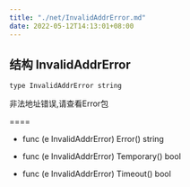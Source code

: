 ```yaml
---
title: "./net/InvalidAddrError.md"
date: 2022-05-12T14:13:01+08:00
---
```

## 结构 InvalidAddrError

	type InvalidAddrError string

非法地址错误,请查看Error包
	
====
- func (e InvalidAddrError) Error() string

- func (e InvalidAddrError) Temporary() bool

- func (e InvalidAddrError) Timeout() bool

